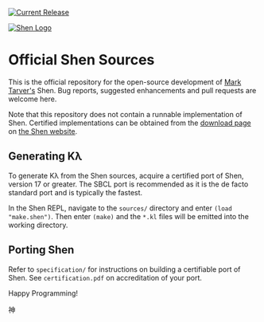 [![Current Release](https://img.shields.io/badge/release-19.3.1-blue.svg)](https://github.com/Shen-Language/shen-sources/releases)

[![Shen Logo](http://www.shenlanguage.org/malcolm_logo_grey.gif)](http://www.shenlanguage.org)

# Official Shen Sources

This is the official repository for the open-source development of [Mark Tarver's](http://www.shenlanguage.org/lambdassociates/htdocs/index.htm) Shen. Bug reports, suggested enhancements and pull requests are welcome here.

Note that this repository does not contain a runnable implementation of Shen. Certified implementations can be obtained from the [download page](http://www.shenlanguage.org/download_form.html) on [the Shen website](http://www.shenlanguage.org).

## Generating Kλ

To generate Kλ from the Shen sources, acquire a certified port of Shen, version 17 or greater. The SBCL port is recommended as it is the de facto standard port and is typically the fastest.

In the Shen REPL, navigate to the `sources/` directory and enter `(load "make.shen")`. Then enter `(make)` and the `*.kl` files will be emitted into the working directory.

## Porting Shen

Refer to `specification/` for instructions on building a certifiable port of Shen. See `certification.pdf` on accreditation of your port.

Happy Programming!

神
